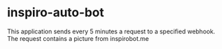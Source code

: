 # inspiro-auto-bot
This application sends every 5 minutes a request to a specified webhook. The request contains a picture from inspirobot.me
